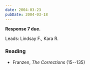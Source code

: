 ```yaml
---
date: 2004-03-23
pubDate: 2004-03-18
---
```


**Response 7 due.**

Leads: Lindsay F., Kara R.

### Reading

* Franzen, <cite>The Corrections</cite> (15--135)
